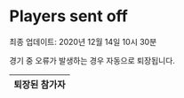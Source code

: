 # Players sent off
최종 업데이트: 2020년 12월 14일 10시 30분


경기 중 오류가 발생하는 경우 자동으로 퇴장됩니다.


| 퇴장된 참가자 |
|:---:|